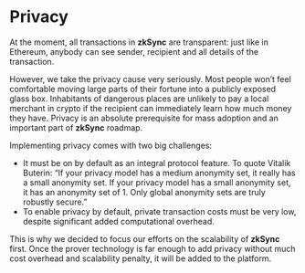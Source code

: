 # Privacy

At the moment, all transactions in **zkSync** are transparent: just like in Ethereum, anybody can see sender, recipient and all details of the transaction.

However, we take the privacy cause very seriously. Most people won’t feel comfortable moving large parts of their fortune into a publicly exposed glass box. Inhabitants of dangerous places are unlikely to pay a local merchant in crypto if the recipient can immediately learn how much money they have. Privacy is an absolute prerequisite for mass adoption and an important part of **zkSync** roadmap.

Implementing privacy comes with two big challenges:

- It must be on by default as an integral protocol feature. To quote Vitalik Buterin: “If your privacy model has a medium anonymity set, it really has a small anonymity set. If your privacy model has a small anonymity set, it has an anonymity set of 1. Only global anonymity sets are truly robustly secure.”
- To enable privacy by default, private transaction costs must be very low, despite significant added computational overhead.

This is why we decided to focus our efforts on the scalability of **zkSync** first. Once the prover technology is far enough to add privacy without much cost overhead and scalability penalty, it will be added to the platform.

